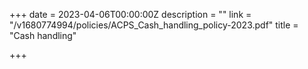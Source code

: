 +++
date = 2023-04-06T00:00:00Z
description = ""
link = "/v1680774994/policies/ACPS_Cash_handling_policy-2023.pdf"
title = "Cash handling"

+++
